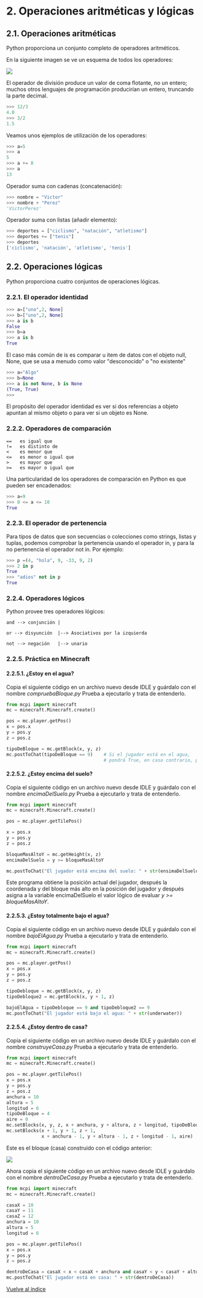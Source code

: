 # 2. Operaciones  aritméticas y lógicas
## 2.1. Operaciones aritméticas

Python proporciona un conjunto completo de operadores aritméticos.

En la siguiente imagen se ve un esquema de todos los operadores: 

![](python/operadoresAritmeticos.png)


El operador de división  produce un valor de coma flotante, no un entero; muchos otros lenguajes de programación producirían un entero, truncando la parte decimal.

```python
>>> 12/3
4.0
>>> 3/2
1.5
```

Veamos unos ejemplos de utilización de los operadores:

```python
>>> a=5
>>> a
5
>>> a += 8
>>> a
13
```

Operador suma con cadenas (concatenación):

```python
>>> nombre = "Victor"
>>> nombre + "Perez"
'VictorPerez'
```

Operador suma con listas (añadir elemento):

```python
>>> deportes = ["ciclismo", "natación", "atletismo"]
>>> deportes += ["tenis"]
>>> deportes
['ciclismo', 'natación', 'atletismo', 'tenis']
```

## 2.2. Operaciones lógicas
Python proporciona cuatro conjuntos de operaciones lógicas. 

### 2.2.1. El operador identidad

```python
>>> a=["uno",2, None]
>>> b=["uno",2, None]
>>> a is b
False
>>> b=a
>>> a is b
True
```

El caso más común de is es comparar u item de datos con el objeto null, None, que se usa a menudo como valor "desconocido" o "no existente"

```python
>>> a="Algo"
>>> b=None
>>> a is not None, b is None
(True, True)
>>> 
```

El propósito del operador identidad es ver si dos referencias a objeto apuntan al mismo objeto o para ver si un objeto es None.

### 2.2.2. Operadores de comparación 

  	== 	 es igual que
  	!= 	 es distinto de
  	< 	 es menor que
  	<= 	 es menor o igual que
  	> 	 es mayor que
  	>= 	 es mayor o igual que

Una particularidad de los operadores de comparación en Python es que pueden ser encadenados:

```python
>>> a=9
>>> 0 <= a <= 10
True
```

### 2.2.3. El operador de pertenencia

Para tipos de datos que son secuencias o colecciones como strings, listas y tuplas, podemos comprobar la pertenencia usando el operador in, y para la no pertenencia el operador not in. Por ejemplo:

```python
>>> p =(4, "hola", 9, -33, 9, 2)
>>> 2 in p
True
>>> "adios" not in p
True
```

### 2.2.4. Operadores lógicos

Python provee tres operadores lógicos:

    and --> conjunción |

    or --> disyunción  |--> Asociativos por la izquierda

    not --> negación   |--> unario

### 2.2.5. Práctica en Minecraft

#### 2.2.5.1. ¿Estoy en el agua?

Copia el siguiente código en un archivo nuevo desde IDLE y guárdalo con el nombre *compruebaBloque.py*
Prueba a ejecutarlo y trata de entenderlo.

```python
from mcpi import minecraft
mc = minecraft.Minecraft.create()

pos = mc.player.getPos()
x = pos.x
y = pos.y
z = pos.z

tipoDeBloque = mc.getBlock(x, y, z)
mc.postToChat(tipoDeBloque == 9)    # Si el jugador está en el agua, 
									# pondrá True, en caso contrario, pondrá False.

```

#### 2.2.5.2. ¿Estoy encima del suelo?

Copia el siguiente código en un archivo nuevo desde IDLE y guárdalo con el nombre *encimaDelSuelo.py*
Prueba a ejecutarlo y trata de entenderlo.

```python
from mcpi import minecraft
mc = minecraft.Minecraft.create()

pos = mc.player.getTilePos()

x = pos.x
y = pos.y
z = pos.z

bloqueMasAltoY = mc.getHeight(x, z)
encimaDelSuelo = y >= bloqueMasAltoY

mc.postToChat("El jugador está encima del suelo: " + str(ensimaDelSuelo))
```
Este programa obtiene la posición actual del jugador, después la coordenada y del bloque más alto en la posición del jugador y después asigna a la variable encimaDelSuelo el valor lógico de evaluar *y >= bloqueMasAltoY*.

#### 2.2.5.3. ¿Estoy totalmente bajo el agua?

Copia el siguiente código en un archivo nuevo desde IDLE y guárdalo con el nombre *bajoElAgua.py*
Prueba a ejecutarlo y trata de entenderlo.

```python
from mcpi import minecraft
mc = minecraft.Minecraft.create()

pos = mc.player.getPos()
x = pos.x
y = pos.y
z = pos.z

tipoDebloque = mc.getBlock(x, y, z)
tipoDebloque2 = mc.getBlock(x, y + 1, z)

bajoElAgua = tipoDebloque == 9 and tipoDebloque2 == 9
mc.postToChat("El jugador está bajo el agua: " + str(underwater))
```

#### 2.2.5.4. ¿Estoy dentro de casa?

Copia el siguiente código en un archivo nuevo desde IDLE y guárdalo con el nombre *construyeCasa.py*
Prueba a ejecutarlo y trata de entenderlo.
```python
from mcpi import minecraft
mc = minecraft.Minecraft.create()

pos = mc.player.getTilePos()
x = pos.x
y = pos.y
z = pos.z
anchura = 10
altura = 5
longitud = 6
tipoDeBloque = 4
aire = 0
mc.setBlocks(x, y, z, x + anchura, y + altura, z + longitud, tipoDeBloque)
mc.setBlocks(x + 1, y + 1, z + 1,
             x + anchura - 1, y + altura - 1, z + longitud - 1, aire)
```             

Este es el bloque (casa) construido con el código anterior:

![](python/casa.png)

Ahora copia el siguiente código en un archivo nuevo desde IDLE y guárdalo con el nombre *dentroDeCasa.py*
Prueba a ejecutarlo y trata de entenderlo.

```python
from mcpi import minecraft
mc = minecraft.Minecraft.create()

casaX = 10
casaY = 11
casaZ = 12
anchura = 10
altura = 5
longitud = 6

pos = mc.player.getTilePos()
x = pos.x
y = pos.y
z = pos.z

dentroDeCasa = casaX < x < casaX + anchura and casaY < y < casaY + altura and casaZ < z < casaZ + longitud
mc.postToChat("El jugador está en casa: " + str(dentroDeCasa))
```


[Vuelve al índice](https://jolosan.github.io/minecraft/aprende.html)
